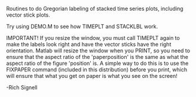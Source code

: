 Routines to do Gregorian labeling of stacked time
series plots, including vector stick plots.

Try using DEMO.M to see how TIMEPLT and STACKLBL work.

IMPORTANT! If you resize the window, you must call TIMEPLT again
to make the labels look right and have the vector sticks have the
right orientation.  Matlab will resize the window when you PRINT,
so you need to ensure that the aspect ratio of the 'paperposition' 
is the same as what the aspect ratio of the figure 'position' is.
A simple way to do this is to use the FIXPAPER command (included
in this distribution) before you print, which will ensure that what
you get on paper is what you see on the screen!

-Rich Signell
